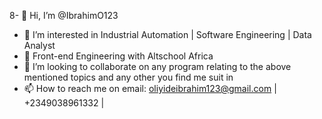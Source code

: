 8- 👋 Hi, I’m @IbrahimO123
- 👀 I’m interested in Industrial Automation | Software Engineering | Data Analyst
- 🌱 Front-end Engineering with Altschool Africa
- 💞️ I’m looking to collaborate on any program relating to the above mentioned topics and any other you find me suit in
- 📫 How to reach me on email: oliyideibrahim123@gmail.com | +2349038961332 | 

<!---
IbrahimO123/IbrahimO123 is a ✨ special ✨ repository because its `README.md` (this file) appears on your GitHub profile.
You can click the Preview link to take a look at your changes.
--->
